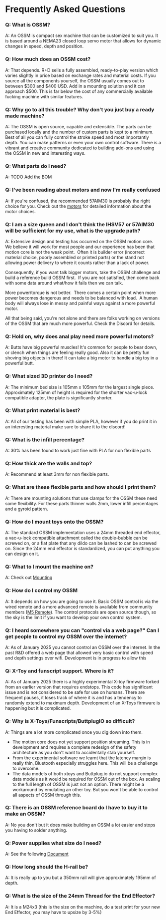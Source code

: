 # Frequently Asked Questions

### Q: What is OSSM?

A: An OSSM is compact sex machine that can be customized to suit you. It is based around a NEMA23 closed loop servo motor that allows for dynamic changes in speed, depth and position.

### Q: How much does an OSSM cost?

A: That depends. R+D sells a fully assembled, ready-to-play version which varies slightly in price based on exchange rates and material costs. If you source all the components yourself, the OSSM usually comes out to between $300 and $400 USD. Add in a mounting solution and it can approach $500. This is far below the cost of any commercially available fucking machine with similar features. 

### Q: Why go to all this trouble?  Why don't you just buy a ready made machine?

A: The OSSM is open source, capable and extensible. The parts can be purchased locally and the number of custom parts is kept to a minimum.  Best of all you can fully control the stroke speed and most importantly depth.  You can make patterns or even your own control software. There is a vibrant and creative community dedicated to building add-ons and using the OSSM in new and interesting ways. 

### Q: What parts do I need?

A: TODO Add the BOM
  
### Q: I've been reading about motors and now I'm really confused
  
A: If you're confused, the recommended 57AIM30 is probably the right choice for you. Check out the [motors](motors/index.md) for detailed information about the motor choices. 
### Q:  I am a size queen and I don't think the IHSV57 or 57AIM30 will be sufficient for my use, what is the upgrade path?

A: Extensive design and testing has occurred on the OSSM motion core.  We believe it will work for most people and our experience has been that motion core is not the weak point.  Often it is builder error (incorrect material choice, poorly assembled or printed parts) or the stand not allowing power delivery to where it counts rather than a lack of power. 

Consequently, if you want talk bigger motors, take the OSSM challenge and build a reference build OSSM first.  If you are not satisfied, then come back with some data around what/how it fails then we can talk. 

More power/torque is not better.  There comes a certain point when more power becomes dangerous and needs to be balanced with load.  A human body will always lose in messy and painful ways against a more powerful motor.

All that being said, you're not alone and there are folks working on versions of the OSSM that are much more powerful. Check the Discord for details.
### Q: Hold on, why does anal play need more powerful motors?

A: Butts have big powerful muscles! It's common for people to bear down, or clench when things are feeling really good. Also it can be pretty fun shoving big objects in there! It can take a big motor to handle a big toy in a powerful butt.

### Q: What sized 3D printer do I need?

A: The minimum bed size is 105mm x 105mm for the largest single piece. Approximately 125mm of height is required for the shorter vac-u-lock compatible adapter, the plate is significantly shorter.

### Q: What print material is best?

A: All of our testing has been with simple PLA, however if you do print it in an interesting material make sure to share it to the discord!

### Q: What is the infill percentage?

A: 30% has been found to work just fine with PLA for non flexible parts

### Q: How thick are the walls and top?

A: Recommend at least 3mm for non flexible parts.

### Q: What are these flexible parts and how should I print them?

A: There are mounting solutions that use clamps for the OSSM these need some flexibility.  For these parts thinner walls 2mm, lower infill percentages and a gyroid pattern.

### Q: How do I mount toys onto the OSSM?

A: The standard OSSM implementation uses a 24mm threaded end effector, a vac-u-lock compatible attachment called the double-bubble can be screwed on, or a flat plate that any dildo can be lashed to can be screwed on. Since the 24mm end effector is standardized, you can put anything you can design on it. 

### Q: What to I mount the machine on?  

A: Check out [Mounting](mounting/index.md)
### Q: How do I control my OSSM

A: It depends on how you are going to use it.  Basic OSSM control is via the wired remote and a more advanced remote is available from community members ([M5 Remote](electronics/m5.md)).  The control protocols are open source though, so the sky is the limit if you want to develop your own control system.
### Q: I heard somewhere you can "control via a web page?"  Can I get people to control my OSSM over the internet?

A: As of January 2025 you cannot control an OSSM over the internet.  In the past R&D offered a web page that allowed very basic control with speed and depth settings over wifi. Development is in progress to allow this

### Q: X-Toy and funscript support.  Where is it?  

A: As of January 2025 there is a highly experimental X-toy firmware forked from an earlier version that requires endstops.  This code has significant issue and is not considered to be safe for use on humans. There are frequent pauses, it loses track of where it is and has a tendency to randomly extend to maximum depth. Development of an X-Toys firmware is happening but it is complicated.

### Q: Why is X-Toys/Funscripts/ButtplugIO so difficult?

A: Things are a lot more complicated once you dig down into them.

- The motion core does not yet support position streaming. This is in development and requires a complete redesign of the safety architecture as you don't want to accidentally stab yourself.
- From the experimental software we learnt that the latency margin is really thin, Bluetooth especially struggles here. This will be a challenge to overcome.
- The data models of both xtoys and Buttplug.io do not support complex data models as it would be required for OSSM out of the box. As scaling to the full length of OSSM is just not an option. There might be a workaround by emulating an other toy. But you won't be able to control all aspects of OSSM through this.

### Q: There is an OSSM reference board do I have to buy it to make an OSSM?

A: No you don't but it does make building an OSSM a lot easier and stops you having to solder anything.  

### Q: Power supplies what size do I need?

A: See the following [Document](design/voltage.md)

### Q: How long should the H-rail be?

A: It is really up to you but a 350mm rail will give approximately 195mm of depth.  

### Q: What is the size of the 24mm Thread for the End Effector?

A: It is a M24x3 (this is the size on the machine, do a test print for your new End Effector, you may have to upsize by 3-5%)
